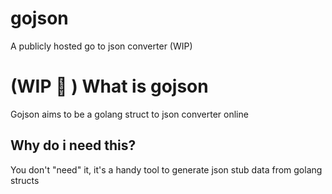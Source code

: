 # gojson
A publicly hosted go to json converter (WIP)

# (WIP 🚧 ) What is gojson
Gojson aims to be a golang struct to json converter online

## Why do i need this?
You don't "need" it, it's a handy tool to generate json stub data from golang structs
